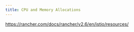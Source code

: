 ```yaml
---
title: CPU and Memory Allocations
---
```


https://rancher.com/docs/rancher/v2.6/en/istio/resources/